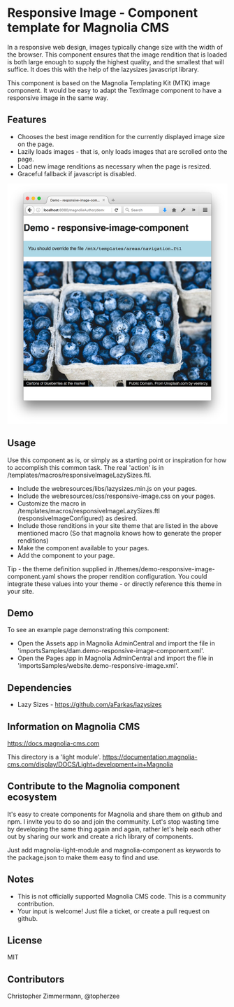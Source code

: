 # Responsive Image - Component template for Magnolia CMS #

In a responsive web design, images typically change size with the width of the browser.
This component ensures that the image rendition that is loaded is both large enough to supply the highest quality, and the smallest that will suffice.
It does this with the help of the lazysizes javascript library.

This component is based on the Magnolia Templating Kit (MTK) image component. It would be easy to adapt the TextImage component to have a responsive image in the same way.

## Features ##
* Chooses the best image rendition for the currently displayed image size on the page.
* Lazily loads images - that is, only loads images that are scrolled onto the page.
* Load new image renditions as necessary when the page is resized.
* Graceful fallback if javascript is disabled.

![Demo page with component](README-screenshot-responsive-image.png)

## Usage ##
Use this component as is, or simply as a starting point or inspiration for how to accomplish this common task.
The real 'action' is in /templates/macros/responsiveImageLazySizes.ftl.

* Include the webresources/libs/lazysizes.min.js on your pages.
* Include the webresources/css/responsive-image.css on your pages.
* Customize the macro in /templates/macros/responsiveImageLazySizes.ftl (responsiveImageConfigured) as desired.
* Include those renditions in your site theme that are listed in the above mentioned macro (So that magnolia knows how to generate the proper renditions)
* Make the component available to your pages.
* Add the component to your page.

Tip - the theme definition supplied in /themes/demo-responsive-image-component.yaml shows the proper rendition configuration. You could integrate these values into your theme - or directly reference this theme in your site.

## Demo ##
To see an example page demonstrating this component:
* Open the Assets app in Magnolia AdminCentral and import the file in 'importsSamples/dam.demo-responsive-image-component.xml'.
* Open the Pages app in Magnolia AdminCentral and import the file in 'importsSamples/website.demo-responsive-image.xml'.

## Dependencies ##
* Lazy Sizes - https://github.com/aFarkas/lazysizes

## Information on Magnolia CMS
https://docs.magnolia-cms.com

This directory is a 'light module'.
https://documentation.magnolia-cms.com/display/DOCS/Light+development+in+Magnolia

## Contribute to the Magnolia component ecosystem
It's easy to create components for Magnolia and share them on github and npm. I invite you to do so and join the community. Let's stop wasting time by developing the same thing again and again, rather let's help each other out by sharing our work and create a rich library of components.

Just add magnolia-light-module and magnolia-component as keywords to the package.json to make them easy to find and use.

## Notes
* This is not officially supported Magnolia CMS code. This is a community contribution.
* Your input is welcome! Just file a ticket, or create a pull request on github.

## License

MIT

## Contributors

Christopher Zimmermann, @topherzee
